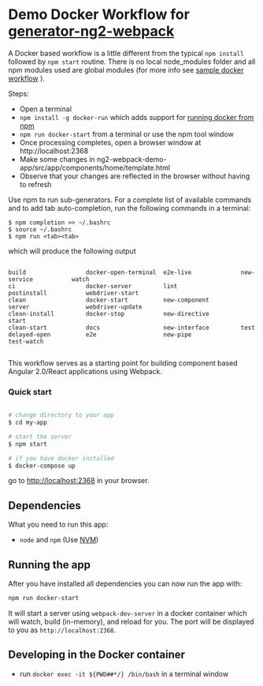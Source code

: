 # Demo Docker Workflow for [generator-ng2-webpack](https://github.com/cmelion/generator-ng2-webpack)

A Docker based workflow is a little different from the typical `npm install` followed by `npm start`  routine.
There is no local node_modules folder and all npm modules used are global modules (for more info see [sample docker workflow](https://github.com/cmelion/generator-ng2-webpack/wiki/Sample-Docker-Workflow) ).

Steps:
* Open a terminal
* `npm install -g docker-run` which adds support for [running docker from npm](https://github.com/mafintosh/docker-run)
* `npm run docker-start` from a terminal or use the npm tool window
* Once processing completes, open a browser window at http://localhost:2368
* Make some changes in ng2-webpack-demo-app/src/app/components/home/template.html
* Observe that your changes are reflected in the browser without having to refresh


Use npm to run sub-generators.
For a complete list of available commands and to add tab auto-completion, run the following commands in a terminal:

    $ npm completion >> ~/.bashrc
    $ source ~/.bashrc
    $ npm run <tab><tab>
    
which will produce the following output    
```

build                 docker-open-terminal  e2e-live              new-service           watch
ci                    docker-server         lint                  postinstall           webdriver-start
clean                 docker-start          new-component         server                webdriver-update
clean-install         docker-stop           new-directive         start                 
clean-start           docs                  new-interface         test                  
delayed-open          e2e                   new-pipe              test-watch    
 
```

This workflow serves as a starting point for building component based Angular 2.0/React applications using Webpack. 



### Quick start


```bash

# change directory to your app
$ cd my-app

# start the server
$ npm start

# if you have docker installed
$ docker-compose up
```

go to [http://localhost:2368](http://localhost:2368) in your browser.

## Dependencies

What you need to run this app:
* `node` and `npm` (Use [NVM](https://github.com/creationix/nvm))

## Running the app

After you have installed all dependencies you can now run the app with:
```bash
npm run docker-start
```

It will start a server using `webpack-dev-server` in a docker container which will watch, build (in-memory), and reload for you. The port will be displayed to you as `http://localhost:2368`.

## Developing in the Docker container
* run `docker exec -it ${PWD##*/} /bin/bash` in a terminal window

